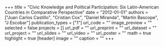 +++
title = "Civic Knowledge and Political Participation: Six Latin-American Countries in Comparative Perspective"
date = "2012-01-01"
authors = ["Juan Carlos Castillo", "Cristian Cox", "Daniel Miranda", "Martin Bascope", "J Escobar"]
publication_types = ["1"]
url_code = ""
image_preview = ""
selected = false
projects = []
url_pdf = ""
url_preprint = ""
url_dataset = ""
url_project = ""
url_slides = ""
url_video = ""
url_poster = ""
math = true
highlight = true
[header]
image = ""
caption = ""
+++

